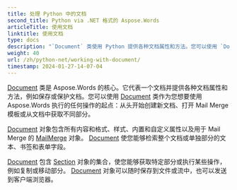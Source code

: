 ```yaml
---
title: 处理 Python 中的文档
second_title: Python via .NET 格式的 Aspose.Words
articleTitle: 使用文档
linktitle: 使用文档
type: docs
description: "`Document` 类使用 Python 提供各种文档属性和方法。您可以使用 `Document` 类作为您想要使用 Aspose.Words for Python 执行的任何操作的起点。 `Document` 对象可以保存到文件或流中，也可以发送到浏览器。"
weight: 40
url: /zh/python-net/working-with-document/
timestamp: 2024-01-27-14-07-04
---
```


[Document](https://reference.aspose.com/words/python-net/aspose.words/document/) 类是 Aspose.Words 的核心。它代表一个文档并提供各种文档属性和方法，例如保存或保护文档。您可以使用 [Document](https://reference.aspose.com/words/python-net/aspose.words/document/) 类作为您想要使用 Aspose.Words 执行的任何操作的起点：从头开始创建新文档、打开 Mail Merge 模板或从文档中获取不同部分。

[Document](https://reference.aspose.com/words/python-net/aspose.words/document/) 对象包含所有内容和格式、样式、内置和自定义属性以及用于 Mail Merge 的 [MailMerge](https://reference.aspose.com/words/python-net/aspose.words.mailmerging/mailmerge/) 对象。 [Document](https://reference.aspose.com/words/python-net/aspose.words/document/) 使您能够检索整个文档或单独部分的文本、书签和表单字段。

[Document](https://reference.aspose.com/words/python-net/aspose.words/document/) 包含 [Section](https://reference.aspose.com/words/python-net/aspose.words/section/) 对象的集合，使您能够获取特定部分或执行某些操作，例如复制或移动部分。 [Document](https://reference.aspose.com/words/python-net/aspose.words/document/) 对象可以随时保存到文件或流中，也可以发送到客户端浏览器。
